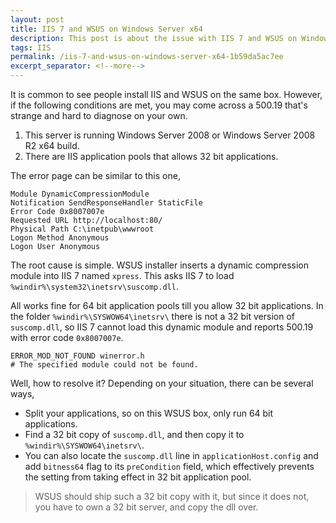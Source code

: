 ```yaml
---
layout: post
title: IIS 7 and WSUS on Windows Server x64
description: This post is about the issue with IIS 7 and WSUS on Windows Server x64.
tags: IIS
permalink: /iis-7-and-wsus-on-windows-server-x64-1b59da5ac7ee
excerpt_separator: <!--more-->
---
```

It is common to see people install IIS and WSUS on the same box. However, if the following conditions are met, you may come across a 500.19 that's strange and hard to diagnose on your own.
<!--more-->

1. This server is running Windows Server 2008 or Windows Server 2008 R2 x64 build.
1. There are IIS application pools that allows 32 bit applications.

The error page can be similar to this one,

``` text
Module DynamicCompressionModule
Notification SendResponseHandler StaticFile
Error Code 0x8007007e
Requested URL http://localhost:80/
Physical Path C:\inetpub\wwwroot
Logon Method Anonymous
Logon User Anonymous
```

The root cause is simple. WSUS installer inserts a dynamic compression module into IIS 7 named `xpress`. This asks IIS 7 to load `%windir%\system32\inetsrv\suscomp.dll`.

All works fine for 64 bit application pools till you allow 32 bit applications. In the folder `%windir%\SYSWOW64\inetsrv\` there is not a 32 bit version of `suscomp.dll`, so IIS 7 cannot load this dynamic module and reports 500.19 with error code `0x8007007e`.

``` text
ERROR_MOD_NOT_FOUND winerror.h
# The specified module could not be found.
```

Well, how to resolve it? Depending on your situation, there can be several ways,

* Split your applications, so on this WSUS box, only run 64 bit applications.
* Find a 32 bit copy of `suscomp.dll`, and then copy it to `%windir%\SYSWOW64\inetsrv\`.
* You can also locate the `suscomp.dll` line in `applicationHost.config` and add `bitness64` flag to its `preCondition` field, which effectively prevents the setting from taking effect in 32 bit application pool.

> WSUS should ship such a 32 bit copy with it, but since it does not, you have to own a 32 bit server, and copy the dll over.
